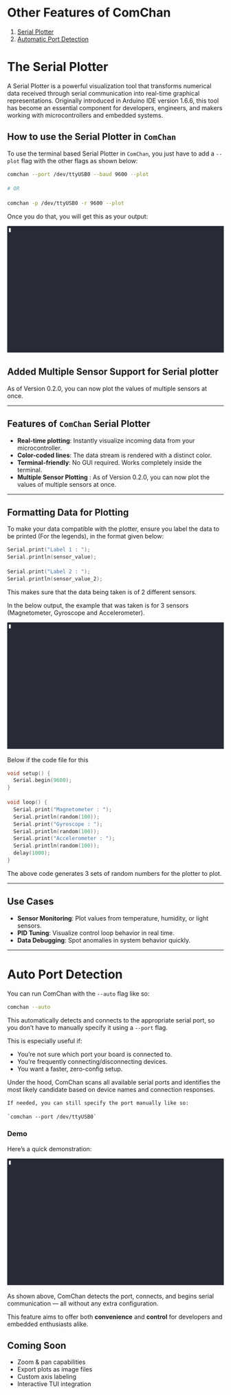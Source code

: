 # Other Features of ComChan

1. [Serial Plotter](#the-serial-plotter)
2. [Automatic Port Detection](#auto-port-detection)

# The Serial Plotter

A Serial Plotter is a powerful visualization tool that transforms numerical data received through serial communication into real-time graphical representations. Originally introduced in Arduino IDE version 1.6.6, this tool has become an essential component for developers, engineers, and makers working with microcontrollers and embedded systems.

## How to use the Serial Plotter in `ComChan`

To use the terminal based Serial Plotter in `ComChan`, you just have to add a `--plot` flag with the other flags as shown below:

```bash
comchan --port /dev/ttyUSB0 --baud 9600 --plot

# OR 

comchan -p /dev/ttyUSB0 -r 9600 --plot
```

Once you do that, you will get this as your output:

![Serial Plotter output](./videos/plotter.gif)



## Added Multiple Sensor Support for Serial plotter 

As of Version 0.2.0, you can now plot the values of multiple sensors at once.


---

## Features of `ComChan` Serial Plotter

* **Real-time plotting**: Instantly visualize incoming data from your microcontroller.
* **Color-coded lines**: The data stream is rendered with a distinct color.
* **Terminal-friendly**: No GUI required. Works completely inside the terminal.
* **Multiple Sensor Plotting** : As of Version 0.2.0, you can now plot the values of multiple sensors at once.

---

## Formatting Data for Plotting

To make your data compatible with the plotter, ensure you label the data to be printed (For the legends), in the format given below:

```cpp
Serial.print("Label 1 : ");
Serial.println(sensor_value);

Serial.print("Label 2 : ");
Serial.println(sensor_value_2);
```

This makes sure that the data being taken is of 2 different sensors.

In the below output, the example that was taken is for 3 sensors (Magnetometer, Gyroscope and Accelerometer).


![multiple_plot](./videos/multiple_sensor_plot.gif)

Below if the code file for this 

```cpp 
void setup() {
  Serial.begin(9600);
}

void loop() {
  Serial.print("Magnetometer : ");
  Serial.println(random(100));
  Serial.print("Gyroscope : ");
  Serial.println(random(100));
  Serial.print("Accelerometer : ");
  Serial.println(random(100));
  delay(1000);
}
```

The above code generates 3 sets of random numbers for the plotter to plot.

---

## Use Cases

* **Sensor Monitoring**: Plot values from temperature, humidity, or light sensors.
* **PID Tuning**: Visualize control loop behavior in real time.
* **Data Debugging**: Spot anomalies in system behavior quickly.

---

# Auto Port Detection 

You can run ComChan with the `--auto` flag like so:

```bash
comchan --auto
```

This automatically detects and connects to the appropriate serial port, so you don’t have to manually specify it using a `--port` flag. 

This is especially useful if:
- You’re not sure which port your board is connected to.
- You’re frequently connecting/disconnecting devices.
- You want a faster, zero-config setup.

Under the hood, ComChan scans all available serial ports and identifies the most likely candidate based on device names and connection responses. 

```admonish note collapsible=false
If needed, you can still specify the port manually like so:

`comchan --port /dev/ttyUSB0`

```

### Demo
Here’s a quick demonstration:

![Auto](./videos/auto.gif)

As shown above, ComChan detects the port, connects, and begins serial communication — all without any extra configuration.

This feature aims to offer both **convenience** and **control** for developers and embedded enthusiasts alike.


## Coming Soon

* Zoom & pan capabilities
* Export plots as image files
* Custom axis labeling
* Interactive TUI integration

